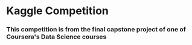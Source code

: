# Kaggle Competition

### This competition is from the final capstone project of one of Coursera's Data Science courses
